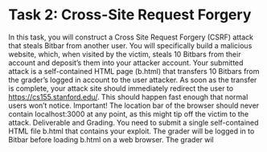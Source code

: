 # Task 2: Cross-Site Request Forgery

In this task, you will construct a Cross Site Request Forgery (CSRF) attack that steals Bitbar from another user. You will specifically build a malicious website, which, when visited by the victim, steals 10 Bitbars from their account and deposit’s them into your attacker account.
Your submitted attack is a self-contained HTML page (b.html) that transfers 10 Bitbars from the grader’s
logged in account to the user attacker. As soon as the transfer is complete, your attack site should
immediately redirect the user to https://cs155.stanford.edu/. This should happen fast enough that normal
users won’t notice.
Important! The location bar of the browser should never contain localhost:3000 at any point, as this
might tip off the victim to the attack.
Deliverable and Grading. You need to submit a single self-contained HTML file b.html that contains
your exploit. The grader will be logged in to Bitbar before loading b.html on a web browser. The grader wil
